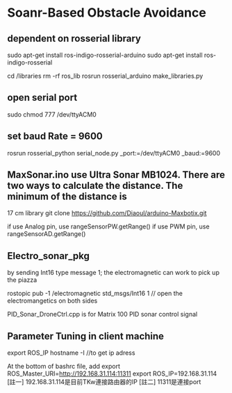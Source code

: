 # Soanr-Based Obstacle Avoidance

## dependent on rosserial library
sudo apt-get install ros-indigo-rosserial-arduino
sudo apt-get install ros-indigo-rosserial

 cd <sketchbook>/libraries
  rm -rf ros_lib
  rosrun rosserial_arduino make_libraries.py <output path>

## open serial port
sudo chmod 777 /dev/ttyACM0

## set baud Rate = 9600
rosrun rosserial_python serial_node.py _port:=/dev/ttyACM0 _baud:=9600

## MaxSonar.ino use Ultra Sonar MB1024. There are two ways to calculate the distance. The minimum of the distance is
17 cm
library    git clone https://github.com/Diaoul/arduino-Maxbotix.git

if use Analog pin, use  rangeSensorPW.getRange()
if use PWM pin, use rangeSensorAD.getRange()

## Electro_sonar_pkg
by sending Int16 type message 1; the electromagnetic can work to pick up the piazza

rostopic pub -1 /electromagnetic std_msgs/Int16 1 // open the electromangetics on both sides

PID_Sonar_DroneCtrl.cpp is for Matrix 100 PID sonar control signal

## Parameter Tuning in client machine

export ROS_IP
hostname -I //to get ip adress

At the bottom of bashrc file, add
export ROS_Master_URI=http://192.168.31.114:11311
export ROS_IP=192.168.31.114
[註一] 192.168.31.114是目前TKw連接路由器的IP
[註二] 11311是連接port
